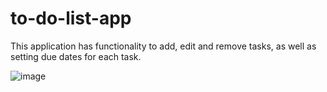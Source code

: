 # to-do-list-app
This application has functionality to add, edit and remove tasks, as well as setting due dates for each task.





![image](https://github.com/codegrann/to-do-list-app/assets/94289940/3f5ac6cb-cde8-49d5-9e98-f2e4336f2386)
